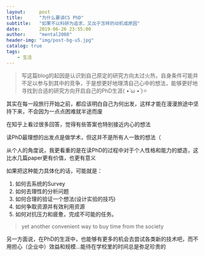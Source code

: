```yaml
---
layout:     post
title:      "为什么要读CS PhD"
subtitle:   "如果不以科研为追求，又出于怎样的动机或原因"
date:       2019-06-26 23:55:00
author:     "mental2008"
header-img: "img/post-bg-u5.jpg"
catalog: true
tags:
    - 生活
---
```


> 写这篇blog的起因是认识到自己原定的研究方向太过火热，自身条件可能并不足以参与到其中的竞争，于是想更好地理清自己心中的想法，能够更好地寻找到合适的研究方向开启自己的PhD生涯( •̀ ω •́ )✧

其实在每一段旅行开始之前，都应该明白自己为何出发，这样才能在漫漫旅途中坚持下来，不会因为一点点困难就半途而废

在知乎上看过很多回答，觉得有些答案也特别接近内心的想法

读PhD最理想的出发点是做学术，但这并不是所有人一致的想法（

从个人的角度说，我更看重的是在读PhD的过程中对于个人性格和能力的塑造，这比水几篇paper更有价值，也更有意义

如果把这种能力具体化的话，可能就是：

1. 如何去系统的Survey
2. 如何去理性的分析问题
3. 如何合理的验证一个想法(设计实验的技巧)
4. 如何争取资源并有效利用资源
5. 如何对抗压力和疲惫，完成不可能的任务。

> yet another convenient way to buy time from the society

另一方面说，在PhD的生涯中，也能够有更多的机会去尝试各类新的技术吧，而不用担心（企业中）效益和规模...能待在学校里的时间总是弥足珍贵的

